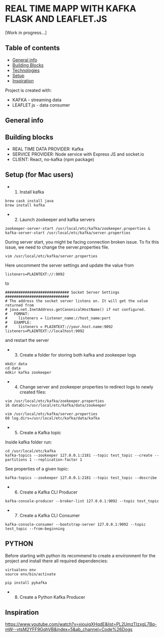 # REAL TIME MAPP WITH KAFKA FLASK AND LEAFLET.JS
[Work in progress...]

## Table of contents
* [General info](#general-info)
* [Building Blocks](#building-blocks)
* [Technologies](#technologies)
* [Setup](#setup)
* [Inspiration](#inspiration)

Project is created with:
* KAFKA - streaming data
* LEAFLET.js - data consumer

## General info

## Building blocks

* REAL TIME DATA PROVIDER: Kafka
* SERVICE PROVIDER: Node service with Express JS and socket.io
* CLIENT: React, no-kafka (npm package)


## Setup (for Mac users)

* 1. Install kafka 
```
brew cask install java
brew install kafka
```
* 2. Launch zookeeper and kafka servers
```
zookeeper-server-start /usr/local/etc/kafka/zookeeper.properties & kafka-server-start /usr/local/etc/kafka/server.properties
```

During server start, you might be facing connection broken issue.
To fix this issue, we need to change the server.properties file.
```
vim /usr/local/etc/kafka/server.properties
```
Here uncomment the server settings and update the value from
```
listeners=PLAINTEXT://:9092
```
to
```
############################# Socket Server Settings #############################
# The address the socket server listens on. It will get the value returned from 
# java.net.InetAddress.getCanonicalHostName() if not configured.
#   FORMAT:
#     listeners = listener_name://host_name:port
#   EXAMPLE:
#     listeners = PLAINTEXT://your.host.name:9092
listeners=PLAINTEXT://localhost:9092
```
and restart the server

* 3. Create a folder for storing both kafka and zookeeper logs
```
mkdir data
cd data
mdkir kafka zookeeper
```

* 4. Change server and zookeeper properties to redirect logs to newly created files:
```
vim /usr/local/etc/kafka/zookeeper.properties
16 dataDir=/usr/local/etc/kafka/data/zookeeper
```
```
vim /usr/local/etc/kafka/server.properties
60 log.dirs=/usr/local/etc/kafka/data/kafka
```

* 5. Create a Kafka topic

Inside kafka folder run:
```
cd /usr/local/etc/kafka
kafka-topics --zookeeper 127.0.0.1:2181 --topic test_topic --create --partitions 1 --replication-factor 1
```

See properties of a given topic:
```
kafka-topics --zookeeper 127.0.0.1:2181 --topic test_topic --describe
```

* 6. Create a Kafka CLI Producer 
```
kafka-console-producer --broker-list 127.0.0.1:9092 --topic test_topic
```

* 7. Create a Kafka CLI Consumer
```
kafka-console-consumer --bootstrap-server 127.0.0.1:9092 --topic test_topic --from-beginning
```

## PYTHON

Before starting with python its recommend to create a environment for the project and install there all required dependencies:

```
virtualenv env
source env/bin/activate
```
```
pip install pykafka
```

* 8. Create a Python Kafka Producer


## Inspiration
https://www.youtube.com/watch?v=xiouigXHqdE&list=PL2UmzTIzxgL7Bq-mW--vtsM2YFF9GqhVB&index=5&ab_channel=Code%26Dogs
